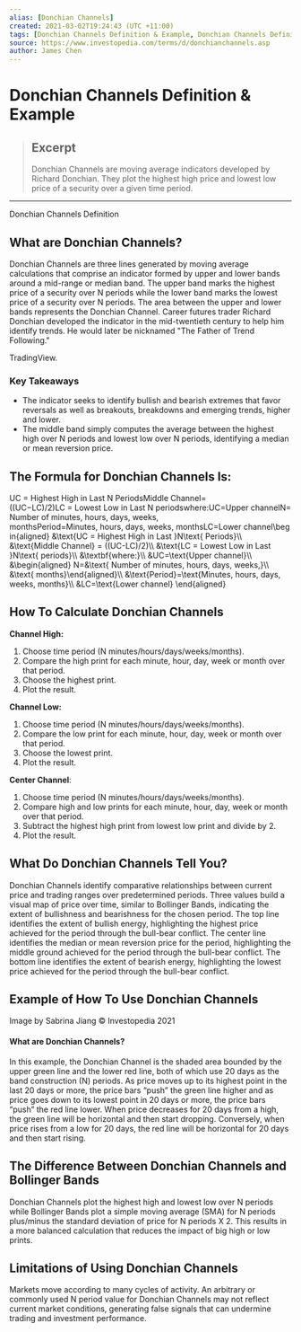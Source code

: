 ```yaml
---
alias: [Donchian Channels]
created: 2021-03-02T19:24:43 (UTC +11:00)
tags: [Donchian Channels Definition & Example, Donchian Channels Definition]
source: https://www.investopedia.com/terms/d/donchianchannels.asp
author: James Chen
---
```


# Donchian Channels Definition & Example

> ## Excerpt
> Donchian Channels are moving average indicators developed by Richard Donchian. They plot the highest high price and lowest low price of a security over a given time period.

---

Donchian Channels Definition
## What are Donchian Channels?

Donchian Channels are three lines generated by moving average calculations that comprise an indicator formed by upper and lower bands around a mid-range or median band. The upper band marks the highest price of a security over N periods while the lower band marks the lowest price of a security over N periods. The area between the upper and lower bands represents the Donchian Channel. Career futures trader Richard Donchian developed the indicator in the mid-twentieth century to help him identify trends. He would later be nicknamed "The Father of Trend Following."

TradingView.

### Key Takeaways

-   The indicator seeks to identify bullish and bearish extremes that favor reversals as well as breakouts, breakdowns and emerging trends, higher and lower.
-   The middle band simply computes the average between the highest high over N periods and lowest low over N periods, identifying a median or mean reversion price.

## The Formula for Donchian Channels Is:

UC = Highest High in Last N PeriodsMiddle Channel\=((UC−LC)/2)LC = Lowest Low in Last N periodswhere:UC\=Upper channelN\= Number of minutes, hours, days, weeks, monthsPeriod\=Minutes, hours, days, weeks, monthsLC\=Lower channel\\begin{aligned} &\\text{UC = Highest High in Last }N\\text{ Periods}\\\\ &\\text{Middle Channel} = ((UC-LC)/2)\\\\ &\\text{LC = Lowest Low in Last }N\\text{ periods}\\\\ &\\textbf{where:}\\\\ &UC=\\text{Upper channel}\\\\ &\\begin{aligned} N=&\\text{ Number of minutes, hours, days, weeks,}\\\\ &\\text{ months}\\end{aligned}\\\\ &\\text{Period}=\\text{Minutes, hours, days, weeks, months}\\\\ &LC=\\text{Lower channel} \\end{aligned}

## How To Calculate Donchian Channels

**Channel High:**

1.  Choose time period (N minutes/hours/days/weeks/months).
2.  Compare the high print for each minute, hour, day, week or month over that period.
3.  Choose the highest print.
4.  Plot the result.

**Channel Low:**

1.  Choose time period (N minutes/hours/days/weeks/months).
2.  Compare the low print for each minute, hour, day, week or month over that period.
3.  Choose the lowest print.
4.  Plot the result.

**Center Channel**:

1.  Choose time period (N minutes/hours/days/weeks/months).
2.  Compare high and low prints for each minute, hour, day, week or month over that period.
3.  Subtract the highest high print from lowest low print and divide by 2.
4.  Plot the result.

## What Do Donchian Channels Tell You?

Donchian Channels identify comparative relationships between current price and trading ranges over predetermined periods. Three values build a visual map of price over time, similar to Bollinger Bands, indicating the extent of bullishness and bearishness for the chosen period. The top line identifies the extent of bullish energy, highlighting the highest price achieved for the period through the bull-bear conflict. The center line identifies the median or mean reversion price for the period, highlighting the middle ground achieved for the period through the bull-bear conflict. The bottom line identifies the extent of bearish energy, highlighting the lowest price achieved for the period through the bull-bear conflict.

## Example of How To Use Donchian Channels

Image by Sabrina Jiang © Investopedia 2021

#### What are Donchian Channels?

In this example, the Donchian Channel is the shaded area bounded by the upper green line and the lower red line, both of which use 20 days as the band construction (N) periods. As price moves up to its highest point in the last 20 days or more, the price bars “push” the green line higher and as price goes down to its lowest point in 20 days or more, the price bars “push” the red line lower. When price decreases for 20 days from a high, the green line will be horizontal and then start dropping. Conversely, when price rises from a low for 20 days, the red line will be horizontal for 20 days and then start rising.

## The Difference Between Donchian Channels and Bollinger Bands

Donchian Channels plot the highest high and lowest low over N periods while Bollinger Bands plot a simple moving average (SMA) for N periods plus/minus the standard deviation of price for N periods X 2. This results in a more balanced calculation that reduces the impact of big high or low prints.

## Limitations of Using Donchian Channels

Markets move according to many cycles of activity. An arbitrary or commonly used N period value for Donchian Channels may not reflect current market conditions, generating false signals that can undermine trading and investment performance.
